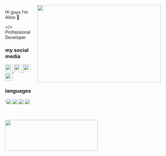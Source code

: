 <img src="https://media.giphy.com/media/TZsNGr9cLK0KsVdHZN/giphy.gif" align="right" width="400" height="250">


Hi guys I'm Allon :imp:

</> Professional Developer

### my social media

[<img height="25" width="25" src="https://unpkg.com/simple-icons@v7/icons/discord.svg" />
][discord]
[<img height="25" width="25" src="https://unpkg.com/simple-icons@v7/icons/youtube.svg" />
][youtube]
[<img height="25" width="25" src="https://unpkg.com/simple-icons@v7/icons/instagram.svg" />
][instagram]
[<img height="25" width="25" src="https://unpkg.com/simple-icons@v7/icons/nike.svg" />
][nike]

### languages

'<img src="https://camo.githubusercontent.com/a1b2dac5667822ee0d98ae6d799da61987fd1658dfeb4d2ca6e3c99b1535ebd8/68747470733a2f2f696d672e736869656c64732e696f2f62616467652f707974686f6e2d3336373041303f7374796c653d666f722d7468652d6261646765266c6f676f3d707974686f6e266c6f676f436f6c6f723d666664643534">
<img src="https://camo.githubusercontent.com/49fbb99f92674cc6825349b154b65aaf4064aec465d61e8e1f9fb99da3d922a1/68747470733a2f2f696d672e736869656c64732e696f2f62616467652f68746d6c352d2532334533344632362e7376673f7374796c653d666f722d7468652d6261646765266c6f676f3d68746d6c35266c6f676f436f6c6f723d7768697465">
<img src="https://camo.githubusercontent.com/e6b67b27998fca3bccf4c0ee479fc8f9de09d91f389cccfbe6cb1e29c10cfbd7/68747470733a2f2f696d672e736869656c64732e696f2f62616467652f637373332d2532333135373242362e7376673f7374796c653d666f722d7468652d6261646765266c6f676f3d63737333266c6f676f436f6c6f723d7768697465">
<img src="https://camo.githubusercontent.com/aeddc848275a1ffce386dc81c04541654ca07b2c43bbb8ad251085c962672aea/68747470733a2f2f696d672e736869656c64732e696f2f62616467652f6a6176617363726970742d2532333332333333302e7376673f7374796c653d666f722d7468652d6261646765266c6f676f3d6a617661736372697074266c6f676f436f6c6f723d253233463744463145">

<br />
<br />

<img src="https://camo.githubusercontent.com/8a37ebacef75b7347303b4f3cd32701b64d43498f9878b648b261e32f5308b3c/68747470733a2f2f636f756e742e6765746c6f6c692e636f6d2f6765742f403a616464693030303030" width="300" height="100">

[youtube]: https://www.youtube.com/c/Allon31/videos
[instagram]: https://www.instagram.com/allon47128/
[discord]: https://discord.gg/espinoza
[nike]: https://discord.gg/espinoza




